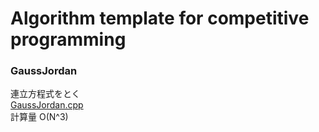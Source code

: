 # Algorithm template for competitive programming

### GaussJordan
連立方程式をとく  
[GaussJordan.cpp](./GaussJordan.cpp)  
計算量 O(N^3)  
